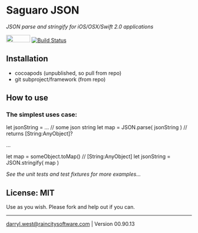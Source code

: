 # Saguaro JSON 

_JSON parse and stringify for iOS/OSX/Swift 2.0 applications_

<a href="https://developer.apple.com/swift/"><img src="http://raincitysoftware.com/swift2-badge.png" alt="" width="65" height="20" border="0" /></a>
[![Build Status](https://travis-ci.org/darrylwest/saguaro-json.svg?branch=master)](https://travis-ci.org/darrylwest/saguaro-json)

## Installation

* cocoapods (unpublished, so pull from repo)
* git subproject/framework (from repo)

## How to use

### The simplest uses case:

let jsonString = ... // some json string
let map = JSON.parse( jsonString ) // returns [String:AnyObject]?

...

let map = someObject.toMap() // [String:AnyObject]
let jsonString = JSON.stringify( map )

_See the unit tests and test fixtures for more examples..._

## License: MIT

Use as you wish.  Please fork and help out if you can.

- - -
darryl.west@raincitysoftware.com | Version 00.90.13
